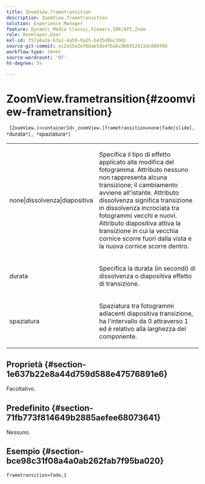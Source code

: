 ```yaml
---
title: ZoomView.frametransition
description: ZoomView.frametransition
solution: Experience Manager
feature: Dynamic Media Classic,Viewers,SDK/API,Zoom
role: Developer,User
exl-id: f57a8a2e-63a1-4a59-9a25-b435d0ac39dc
source-git-commit: ec2a15e2e76bae5da4fbabc9b6912b12dc080f66
workflow-type: tm+mt
source-wordcount: '97'
ht-degree: 5%

---
```


# ZoomView.frametransition{#zoomview-frametransition}

` [ZoomView.|<containerId>_zoomView.]frametransition=none|fade|slide[, *`durata`*[, *`spaziatura`*]`

<table id="table_D5992FCFF26046079089652B211BB6C5"> 
 <tbody> 
  <tr> 
   <td colname="col1"> <p> <span class="codeph"> none|dissolvenza|diapositiva </span> </p> </td> 
   <td colname="col2"> <p>Specifica il tipo di effetto applicato alla modifica del fotogramma. Attributo <span class="codeph"> nessuno </span> non rappresenta alcuna transizione; il cambiamento avviene all'istante. Attributo <span class="codeph"> dissolvenza </span> significa transizione in dissolvenza incrociata tra fotogrammi vecchi e nuovi. Attributo <span class="codeph"> diapositiva </span> attiva la transizione in cui la vecchia cornice scorre fuori dalla vista e la nuova cornice scorre dentro. </p> </td> 
  </tr> 
  <tr> 
   <td colname="col1"> <p> <span class="codeph"> <span class="varname"> durata </span> </span> </p> </td> 
   <td colname="col2"> <p>Specifica la durata (in secondi) di <span class="codeph"> dissolvenza </span> o <span class="codeph"> diapositiva </span> effetto di transizione. </p> </td> 
  </tr> 
  <tr> 
   <td colname="col1"> <p> <span class="codeph"> <span class="varname"> spaziatura </span> </span> </p> </td> 
   <td colname="col2"> <p>Spaziatura tra fotogrammi adiacenti <span class="codeph"> diapositiva </span> transizione, ha l'intervallo da <span class="codeph"> 0 </span> attraverso <span class="codeph"> 1 </span> ed è relativo alla larghezza del componente. </p> </td> 
  </tr> 
 </tbody> 
</table>

## Proprietà {#section-1e637b22e8a44d759d588e47576891e6}

Facoltativo.

## Predefinito {#section-71fb773f814649b2885aefee68073641}

Nessuno.

## Esempio {#section-bce98c31f08a4a0ab262fab7f95ba020}

`frametransition=fade,1`
